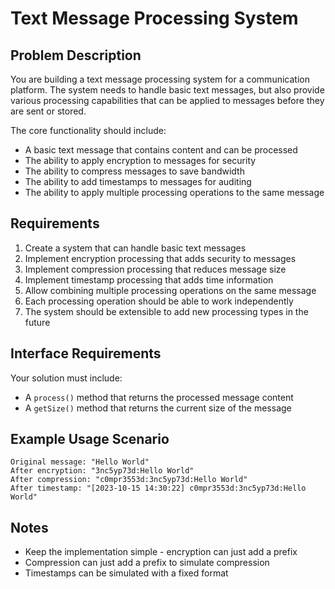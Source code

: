 # Text Message Processing System

## Problem Description

You are building a text message processing system for a communication platform. The system needs to handle basic text messages, but also provide various processing capabilities that can be applied to messages before they are sent or stored.

The core functionality should include:
- A basic text message that contains content and can be processed
- The ability to apply encryption to messages for security
- The ability to compress messages to save bandwidth
- The ability to add timestamps to messages for auditing
- The ability to apply multiple processing operations to the same message

## Requirements

1. Create a system that can handle basic text messages
2. Implement encryption processing that adds security to messages
3. Implement compression processing that reduces message size
4. Implement timestamp processing that adds time information
5. Allow combining multiple processing operations on the same message
6. Each processing operation should be able to work independently
7. The system should be extensible to add new processing types in the future

## Interface Requirements

Your solution must include:
- A `process()` method that returns the processed message content
- A `getSize()` method that returns the current size of the message

## Example Usage Scenario

```
Original message: "Hello World"
After encryption: "3nc5yp73d:Hello World"
After compression: "c0mpr3553d:3nc5yp73d:Hello World"
After timestamp: "[2023-10-15 14:30:22] c0mpr3553d:3nc5yp73d:Hello World"
```

## Notes

- Keep the implementation simple - encryption can just add a prefix
- Compression can just add a prefix to simulate compression
- Timestamps can be simulated with a fixed format
